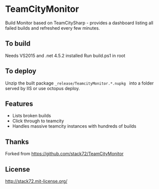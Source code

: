 # TeamCityMonitor

Build Monitor based on TeamCitySharp - provides a dashboard listing all failed builds and refreshed every few minutes.

## To build

Needs VS2015 and .net 4.5.2 installed
Run build.ps1 in root

## To deploy

Unzip the built package `_release/TeamcityMonitor.*.nupkg ` into a folder served by IIS or use octopus deploy.

## Features

* Lists broken builds
* Click through to teamcity
* Handles massive teamcity instances with hundreds of builds

## Thanks
Forked from https://github.com/stack72/TeamCityMonitor

## License 
http://stack72.mit-license.org/